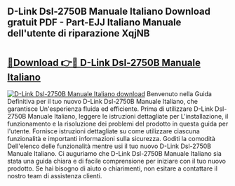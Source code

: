 ## D-Link Dsl-2750B Manuale Italiano Download gratuit PDF - Part-EJJ Italiano Manuale dell'utente di riparazione XqjNB

# <h2><a href="http://df9toz.blite.top/?on=D-Link+Dsl-2750B+Manuale+Italiano">🔗Download 👉🔴 D-Link Dsl-2750B Manuale Italiano</a></h2>

[![D-Link Dsl-2750B Manuale Italiano download](https://i.imgur.com/lujVjoI.png)](http://df9toz.blite.top/?on=D-Link+Dsl-2750B+Manuale+Italiano)
Benvenuto nella Guida Definitiva per il tuo nuovo D-Link Dsl-2750B Manuale Italiano, che garantisce Un'esperienza fluida ed efficiente. Prima di utilizzare D-Link Dsl-2750B Manuale Italiano, leggere le istruzioni dettagliate per L'installazione, il funzionamento e la risoluzione dei problemi del prodotto in questa guida per l'utente. Fornisce istruzioni dettagliate su come utilizzare ciascuna funzionalità e importanti informazioni sulla sicurezza. Goditi la comodità Dell'elenco delle funzionalità mentre usi il tuo nuovo D-Link Dsl-2750B Manuale Italiano. Ci auguriamo che D-Link Dsl-2750B Manuale Italiano sia stata una guida chiara e di facile comprensione per iniziare con il tuo nuovo prodotto. Se hai bisogno di aiuto o chiarimenti, non esitare a contattare il nostro team di assistenza clienti.
